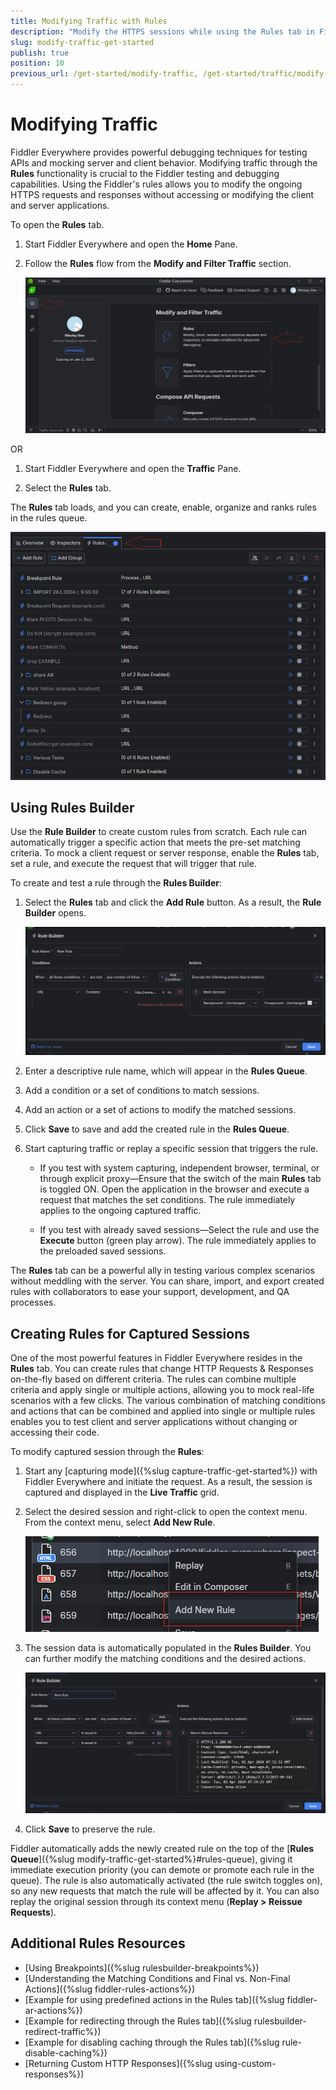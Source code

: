 ```yaml
---
title: Modifying Traffic with Rules
description: "Modify the HTTPS sessions while using the Rules tab in Fiddler Everywhere web-debugging proxy tool."
slug: modify-traffic-get-started
publish: true
position: 10
previous_url: /get-started/modify-traffic, /get-started/traffic/modify-traffic, /traffic/modify-traffic, /user-guide/rules, /get-started/mock-server-response, /mock-server-response, /knowledge-base/autoresponder, /user-guide/live-traffic/rules, /user-guide/live-traffic/rules-builder, /user-guide/live-traffic/autoresponder
---
```


# Modifying Traffic

Fiddler Everywhere provides powerful debugging techniques for testing APIs and mocking server and client behavior. Modifying traffic through the **Rules** functionality is crucial to the Fiddler testing and debugging capabilities. Using the Fiddler's rules allows you to modify the ongoing HTTPS requests and responses without accessing or modifying the client and server applications.

To open the **Rules** tab.

1. Start Fiddler Everywhere and open the **Home** Pane.

1. Follow the **Rules** flow from the **Modify and Filter Traffic** section.

    ![Using the Fiddler's rules from the **Home** pane](../images/rules/rules-tutorial-flow.png)

OR

1. Start Fiddler Everywhere and open the **Traffic** Pane.

1. Select the **Rules** tab.

The **Rules** tab loads, and you can create, enable, organize and ranks rules in the rules queue.

![Example of active Rules tab with rules and groups](../images/rules/rules-tab-active.png)

## Using Rules Builder

Use the **Rule Builder** to create custom rules from scratch. Each rule can automatically trigger a specific action that meets the pre-set matching criteria. To mock a client request or server response, enable the **Rules** tab, set a rule, and execute the request that will trigger that rule.

To create and test a rule through the **Rules Builder**:

1. Select the **Rules** tab and click the **Add Rule** button. As a result, the **Rule Builder** opens.

    ![Adding new rule for modifying an HTTPS session through the Rules Builder](../images/rules/rules-builder-new-rule.png)

1. Enter a descriptive rule name, which will appear in the **Rules Queue**.

1. Add a condition or a set of conditions to match sessions.

1. Add an action or a set of actions to modify the matched sessions.

1. Click **Save** to save and add the created rule in the **Rules Queue**.

1. Start capturing traffic or replay a specific session that triggers the rule.

    - If you test with system capturing, independent browser, terminal, or through explicit proxy&mdash;Ensure that the switch of the main **Rules** tab is toggled ON. Open the application in the browser and execute a request that matches the set conditions. The rule immediately applies to the ongoing captured traffic.

    - If you test with already saved sessions&mdash;Select the rule and use the **Execute** button (green play arrow). The rule immediately applies to the preloaded saved sessions.


The **Rules** tab can be a powerful ally in testing various complex scenarios without meddling with the server. You can share, import, and export created rules with collaborators to ease your support, development, and QA processes.

## Creating Rules for Captured Sessions

One of the most powerful features in Fiddler Everywhere resides in the **Rules** tab. You can create rules that change HTTP Requests & Responses on-the-fly based on different criteria. The rules can combine multiple criteria and apply single or multiple actions, allowing you to mock real-life scenarios with a few clicks. The various combination of matching conditions and actions that can be combined and applied into single or multiple rules enables you to test client and server applications without changing or accessing their code. 

To modify captured session through the **Rules**:

1. Start any [capturing mode]({%slug capture-traffic-get-started%}) with Fiddler Everywhere and initiate the request. As a result, the session is captured and displayed in the **Live Traffic** grid.

1. Select the desired session and right-click to open the context menu. From the context menu, select **Add New Rule**.

    ![Add new rule through selecting a session and using the context menu](../images/livetraffic/rb/add-new-rule-context-menu.png)

1. The session data is automatically populated in the **Rules Builder**. You can further modify the matching conditions and the desired actions. 

    ![Automatically loaded session in Rules builder](../images/livetraffic/rb/add-new-rule-loaded-in-rules-builder.png)

1. Click **Save** to preserve the rule.

Fiddler automatically adds the newly created rule on the top of the [**Rules Queue**]({%slug modify-traffic-get-started%}#rules-queue), giving it immediate execution priority (you can demote or promote each rule in the queue). The rule is also automatically activated (the rule switch toggles on), so any new requests that match the rule will be affected by it. You can also replay the original session through its context menu (**Replay > Reissue Requests**).

## Additional Rules Resources

- [Using Breakpoints]({%slug rulesbuilder-breakpoints%})
- [Understanding the Matching Conditions and Final vs. Non-Final Actions]({%slug fiddler-rules-actions%})
- [Example for using predefined actions in the Rules tab]({%slug fiddler-ar-actions%})
- [Example for redirecting through the Rules tab]({%slug rulesbuilder-redirect-traffic%})
- [Example for disabling caching through the Rules tab]({%slug rule-disable-caching%})
- [Returning Custom HTTP Responses]({%slug using-custom-responses%})